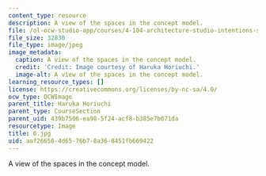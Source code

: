 ```yaml
---
content_type: resource
description: A view of the spaces in the concept model.
file: /ol-ocw-studio-app/courses/4-104-architecture-studio-intentions-spring-2005/aaf266564d6576b78a368451fb669422_6.jpg
file_size: 32830
file_type: image/jpeg
image_metadata:
  caption: A view of the spaces in the concept model.
  credit: 'Credit: Image courtesy of Haruka Horiuchi.'
  image-alt: A view of the spaces in the concept model.
learning_resource_types: []
license: https://creativecommons.org/licenses/by-nc-sa/4.0/
ocw_type: OCWImage
parent_title: Haruka Horiuchi
parent_type: CourseSection
parent_uid: 439b7506-ea98-5f24-acf8-b385e7b071da
resourcetype: Image
title: 6.jpg
uid: aaf26656-4d65-76b7-8a36-8451fb669422
---
```

A view of the spaces in the concept model.